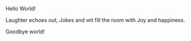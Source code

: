 Hello World!



Laughter echoes out,
Jokes and wit fill the room with
Joy and happiness.







Goodbye world!
